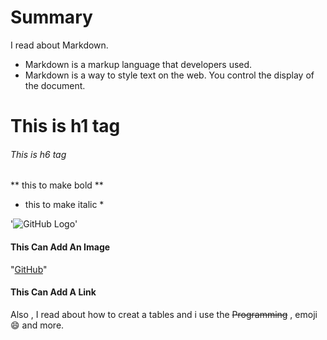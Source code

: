 # Summary #
I read about Markdown.
- Markdown is a markup language that developers used.
- Markdown is a way to style text on the web. You control the display of the document.
# This is h1 tag
###### This is h6 tag
** this to make bold **
* this to make italic *

'![GitHub Logo](/images/logo.png)' 
#### This Can Add An Image ####

"[GitHub](http://github.com)"
#### This Can Add A Link ####
Also , I read about how to creat a tables and i use the  ~~Programming~~ , emoji :smile: and more.

